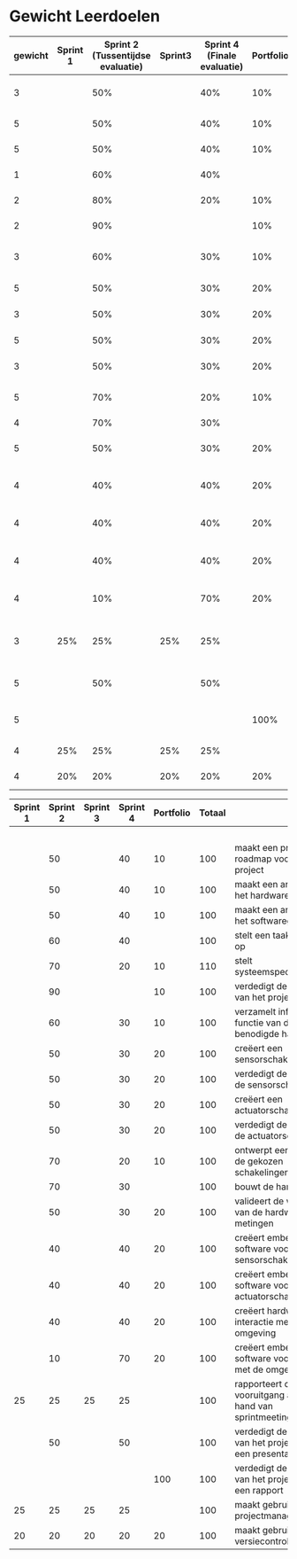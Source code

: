 # Gewicht Leerdoelen
| gewicht | Sprint 1 | Sprint 2 (Tussentijdse evaluatie) | Sprint3 | Sprint 4 (Finale evaluatie) | Portfolio | Leerdoel                                                       | 
|---------|----------|-----------------------------------|---------|-----------------------------|-----------|----------------------------------------------------------------| 
| 3       |          | 50%                               |         | 40%                         | 10%       | maakt een product roadmap voor het project                     | 
| 5       |          | 50%                               |         | 40%                         | 10%       | maakt een analyse van het hardwaregedeelte                     | 
| 5       |          | 50%                               |         | 40%                         | 10%       | maakt een analyse van het softwaregedeelte                     | 
| 1       |          | 60%                               |         | 40%                         |           | stelt een taakverdeling op                                     | 
| 2       |          | 80%                               |         | 20%                         | 10%       | stelt systeemspecificatie op                                   | 
| 2       |          | 90%                               |         |                             | 10%       | verdedigt de analyse van het project                           | 
| 3       |          | 60%                               |         | 30%                         | 10%       | verzamelt informatie in functie van de benodigde hardware      | 
| 5       |          | 50%                               |         | 30%                         | 20%       | cre�ert een sensorschakeling                                   | 
| 3       |          | 50%                               |         | 30%                         | 20%       | verdedigt de keuze van de sensorschakeling                     | 
| 5       |          | 50%                               |         | 30%                         | 20%       | cre�ert een actuatorschakeling                                 | 
| 3       |          | 50%                               |         | 30%                         | 20%       | verdedigt de keuze van de actuatorschakeling                   | 
| 5       |          | 70%                               |         | 20%                         | 10%       | ontwerpt een PCB voor de gekozen schakelingen                  | 
| 4       |          | 70%                               |         | 30%                         |           | bouwt de hardware op                                           | 
| 5       |          | 50%                               |         | 30%                         | 20%       | valideert de werking van de hardware via metingen              | 
| 4       |          | 40%                               |         | 40%                         | 20%       | cre�ert embedded software voor sensorschakeling                | 
| 4       |          | 40%                               |         | 40%                         | 20%       | cre�ert embedded software voor actuatorschakeling              | 
| 4       |          | 40%                               |         | 40%                         | 20%       | cre�ert hardware voor interactie met de omgeving               | 
| 4       |          | 10%                               |         | 70%                         | 20%       | cre�ert embedded software voor interactie met de omgeving      | 
| 3       | 25%      | 25%                               | 25%     | 25%                         |           | rapporteert de vooruitgang aan de hand van sprintmeetings      | 
| 5       |          | 50%                               |         | 50%                         |           | verdedigt de resultaten van het project m.b.v. een presentatie | 
| 5       |          |                                   |         |                             | 100%      | verdedigt de resultaten van het project m.b.v. een rapport     | 
| 4       | 25%      | 25%                               | 25%     | 25%                         |           | maakt  gebruik van projectmanagementtool                       | 
| 4       | 20%      | 20%                               | 20%     | 20%                         | 20%       | maakt gebruik van versiecontrolesoftware                       | 


<style>
  .weights {
    width: 40px;
  }
</style>


<table class="tableizer-table">
<thead>
 <tr class="tableizer-firstrow"><th class="weights">Sprint 1</th><th class="weights">Sprint 2</th><th class="weights">Sprint 3</th><th class="weights">Sprint 4</th><th>Portfolio</th><th>Totaal</th><th>&nbsp;</th></tr></thead><tbody>
 <tr><td class="weights">&nbsp;</td><td class="weights">&nbsp;</td><td>&nbsp;</td><td>&nbsp;</td><td>&nbsp;</td><td>&nbsp;</td><td>&nbsp;</td></tr>
 <tr><td class="weights">&nbsp;</td><td class="weights">50</td><td>&nbsp;</td><td>40</td><td>10</td><td>100</td><td>maakt een product roadmap voor het project</td></tr>
 <tr><td class="weights">&nbsp;</td><td class="weights">50</td><td>&nbsp;</td><td>40</td><td>10</td><td>100</td><td>maakt een analyse van het hardwaregedeelte</td></tr>
 <tr><td class="weights">&nbsp;</td><td class="weights">50</td><td>&nbsp;</td><td>40</td><td>10</td><td>100</td><td>maakt een analyse van het softwaregedeelte</td></tr>
 <tr><td class="weights">&nbsp;</td><td class="weights">60</td><td>&nbsp;</td><td>40</td><td>&nbsp;</td><td>100</td><td>stelt een taakverdeling op</td></tr>
 <tr><td class="weights">&nbsp;</td><td class="weights">70</td><td>&nbsp;</td><td>20</td><td>10</td><td>110</td><td>stelt systeemspecificatie op</td></tr>
 <tr><td class="weights">&nbsp;</td><td class="weights">90</td><td>&nbsp;</td><td>&nbsp;</td><td>10</td><td>100</td><td>verdedigt de analyse van het project</td></tr>
 <tr><td class="weights">&nbsp;</td><td class="weights">60</td><td>&nbsp;</td><td>30</td><td>10</td><td>100</td><td>verzamelt informatie in functie van de benodigde hardware</td></tr>
 <tr><td class="weights">&nbsp;</td><td class="weights">50</td><td>&nbsp;</td><td>30</td><td>20</td><td>100</td><td>creëert een sensorschakeling</td></tr>
 <tr><td class="weights">&nbsp;</td><td class="weights">50</td><td>&nbsp;</td><td>30</td><td>20</td><td>100</td><td>verdedigt de keuze van de sensorschakeling</td></tr>
 <tr><td class="weights">&nbsp;</td><td class="weights">50</td><td>&nbsp;</td><td>30</td><td>20</td><td>100</td><td>creëert een actuatorschakeling</td></tr>
 <tr><td class="weights">&nbsp;</td><td class="weights">50</td><td>&nbsp;</td><td>30</td><td>20</td><td>100</td><td>verdedigt de keuze van de actuatorschakeling</td></tr>
 <tr><td class="weights">&nbsp;</td><td class="weights">70</td><td>&nbsp;</td><td>20</td><td>10</td><td>100</td><td>ontwerpt een PCB voor de gekozen schakelingen</td></tr>
 <tr><td class="weights">&nbsp;</td><td class="weights">70</td><td>&nbsp;</td><td>30</td><td>&nbsp;</td><td>100</td><td>bouwt de hardware op</td></tr>
 <tr><td class="weights">&nbsp;</td><td class="weights">50</td><td>&nbsp;</td><td>30</td><td>20</td><td>100</td><td>valideert de werking van de hardware via metingen</td></tr>
 <tr><td class="weights">&nbsp;</td><td class="weights">40</td><td>&nbsp;</td><td>40</td><td>20</td><td>100</td><td>creëert embedded software voor sensorschakeling </td></tr>
 <tr><td class="weights">&nbsp;</td><td class="weights">40</td><td>&nbsp;</td><td>40</td><td>20</td><td>100</td><td>creëert embedded software voor actuatorschakeling </td></tr>
 <tr><td class="weights">&nbsp;</td><td class="weights">40</td><td>&nbsp;</td><td>40</td><td>20</td><td>100</td><td>creëert hardware voor interactie met de omgeving</td></tr>
 <tr><td class="weights">&nbsp;</td><td class="weights">10</td><td>&nbsp;</td><td>70</td><td>20</td><td>100</td><td>creëert embedded software voor interactie met de omgeving</td></tr>
 <tr><td class="weights">25</td><td class="weights">25</td><td>25</td><td>25</td><td>&nbsp;</td><td>100</td><td>rapporteert de vooruitgang aan de hand van sprintmeetings</td></tr>
 <tr><td class="weights">&nbsp;</td><td class="weights">50</td><td>&nbsp;</td><td>50</td><td>&nbsp;</td><td>100</td><td>verdedigt de resultaten van het project m.b.v. een presentatie</td></tr>
 <tr><td class="weights">&nbsp;</td><td class="weights">&nbsp;</td><td>&nbsp;</td><td>&nbsp;</td><td>100</td><td>100</td><td>verdedigt de resultaten van het project m.b.v. een rapport</td></tr>
 <tr><td class="weights">25</td><td class="weights">25</td><td>25</td><td>25</td><td>&nbsp;</td><td>100</td><td>maakt  gebruik van projectmanagementtool</td></tr>
 <tr><td class="weights">20</td><td class="weights">20</td><td>20</td><td>20</td><td>20</td><td>100</td><td>maakt gebruik van versiecontrolesoftware</td></tr>
</tbody></table>
